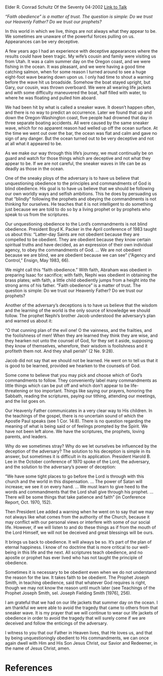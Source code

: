 Elder R. Conrad Schultz
Of the Seventy
04-2002
[Link to Talk](https://www.churchofjesuschrist.org/study/general-conference/2002/04/faith-obedience?lang=eng)

_“Faith obedience” is a matter of trust. The question is simple: Do we trust our Heavenly Father? Do we trust our prophets?_

In this world in which we live, things are not always what they appear to be. We sometimes are unaware of the powerful forces pulling on us. Appearances can be very deceptive.

A few years ago I had an experience with deceptive appearances where the results could have been tragic. My wife’s cousin and family were visiting us from Utah. It was a calm summer day on the Oregon coast, and we were fishing in the ocean. It was pleasant, and we were having a good time catching salmon, when for some reason I turned around to see a huge eight-foot wave bearing down upon us. I only had time to shout a warning before the wave hit us broadside. Somehow the boat stayed upright, but Gary, our cousin, was thrown overboard. We were all wearing life jackets and with some difficulty maneuvered the boat, half filled with water, to where he was floating and pulled him aboard.

We had been hit by what is called a sneaker wave. It doesn’t happen often, and there is no way to predict an occurrence. Later we found that up and down the Oregon-Washington coast, five people had drowned that day in three separate boating accidents. All were caused by the same sneaker wave, which for no apparent reason had welled up off the ocean surface. At the time we went out over the bar, the ocean was flat and calm and gave no sign of any danger. But the ocean turned out to be very deceptive and not at all what it appeared to be.

As we make our way through this life’s journey, we must continually be on guard and watch for those things which are deceptive and not what they appear to be. If we are not careful, the sneaker waves in life can be as deadly as those in the ocean.

One of the sneaky ploys of the adversary is to have us believe that unquestioning obedience to the principles and commandments of God is blind obedience. His goal is to have us believe that we should be following our own worldly ways and selfish ambitions. This he does by persuading us that “blindly” following the prophets and obeying the commandments is not thinking for ourselves. He teaches that it is not intelligent to do something just because we are told to do so by a living prophet or by prophets who speak to us from the scriptures.

Our unquestioning obedience to the Lord’s commandments is not blind obedience. President Boyd K. Packer in the April conference of 1983 taught us about this: “Latter-day Saints are not obedient because they are compelled to be obedient. They are obedient because they know certain spiritual truths and have decided, as an expression of their own individual agency, to obey the commandments of God. … We are not obedient because we are blind, we are obedient because we can see” (“Agency and Control,” Ensign, May 1983, 66).

We might call this “faith obedience.” With faith, Abraham was obedient in preparing Isaac for sacrifice; with faith, Nephi was obedient in obtaining the brass plates; with faith, a little child obediently jumps from a height into the strong arms of his father. “Faith obedience” is a matter of trust. The question is simple: Do we trust our Heavenly Father? Do we trust our prophets?

Another of the adversary’s deceptions is to have us believe that the wisdom and the learning of the world is the only source of knowledge we should follow. The prophet Nephi’s brother Jacob understood the adversary’s plan and warned us about it:

“O that cunning plan of the evil one! O the vainness, and the frailties, and the foolishness of men! When they are learned they think they are wise, and they hearken not unto the counsel of God, for they set it aside, supposing they know of themselves, wherefore, their wisdom is foolishness and it profiteth them not. And they shall perish” (2 Ne. 9:28).

Jacob did not say that we should not be learned. He went on to tell us that it is good to be learned, provided we hearken to the counsels of God.

Some come to believe that you may pick and choose which of God’s commandments to follow. They conveniently label many commandments as little things which can be put off and which don’t appear to be life-threatening or too important. Things like saying our prayers, honoring the Sabbath, reading the scriptures, paying our tithing, attending our meetings, and the list goes on.

Our Heavenly Father communicates in a very clear way to His children. In the teachings of the gospel, there is no uncertain sound of which the Apostle Paul speaks (see 1 Cor. 14:8). There is no question regarding the meaning of what is being said or of feelings prompted by the Spirit. We have not been left alone. We have the scriptures, the prophets, loving parents, and leaders.

Why do we sometimes stray? Why do we let ourselves be influenced by the deception of the adversary? The solution to his deception is simple in its answer, but sometimes it is difficult in its application. President Harold B. Lee in the October conference of 1970 spoke of the Lord, the adversary, and the solution to the adversary’s power of deception:

“We have some tight places to go before the Lord is through with this church and the world in this dispensation. … The power of Satan will increase; we see it on every hand. … We must learn to give heed to the words and commandments that the Lord shall give through his prophet. … There will be some things that take patience and faith” (in Conference Report, Oct. 1970, 152).

Then President Lee added a warning when he went on to say that we may not always like what comes from the authority of the Church, because it may conflict with our personal views or interfere with some of our social life. However, if we will listen to and do these things as if from the mouth of the Lord Himself, we will not be deceived and great blessings will be ours.

It brings us back to obedience. It will always be so. It’s part of the plan of eternal happiness. I know of no doctrine that is more critical to our well-being in this life and the next. All scriptures teach obedience, and no apostle or prophet has ever lived who has not taught the principle of obedience.

Sometimes it is necessary to be obedient even when we do not understand the reason for the law. It takes faith to be obedient. The Prophet Joseph Smith, in teaching obedience, said that whatever God requires is right, though we may not know the reason until much later (see Teachings of the Prophet Joseph Smith, sel. Joseph Fielding Smith [1976], 256).

I am grateful that we had on our life jackets that summer day on the ocean. I am thankful we were able to avoid the tragedy that came to others from that sneaker wave. It is my prayer that we will continue to wear our life jackets of obedience in order to avoid the tragedy that will surely come if we are deceived and follow the enticings of the adversary.

I witness to you that our Father in Heaven lives, that He loves us, and that by being unquestioningly obedient to His commandments, we can once again dwell with Him and His Son Jesus Christ, our Savior and Redeemer, in the name of Jesus Christ, amen.

# References
